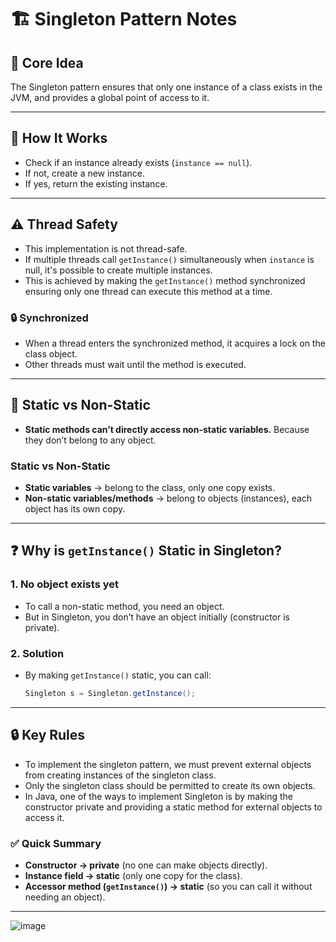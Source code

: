 # 🏗️ Singleton Pattern Notes

## 🔑 Core Idea

The Singleton pattern ensures that only one instance of a class exists in the JVM, and provides a global point of access to it.

---

## 🚦 How It Works

* Check if an instance already exists (`instance == null`).
* If not, create a new instance.
* If yes, return the existing instance.

---

## ⚠️ Thread Safety

* This implementation is not thread-safe.
* If multiple threads call `getInstance()` simultaneously when `instance` is null, it's possible to create multiple instances.
* This is achieved by making the `getInstance()` method synchronized ensuring only one thread can execute this method at a time.

### 🔒 Synchronized

* When a thread enters the synchronized method, it acquires a lock on the class object.
* Other threads must wait until the method is executed.

---

## 📌 Static vs Non-Static

* **Static methods can’t directly access non-static variables.**
  Because they don’t belong to any object.

### Static vs Non-Static

* **Static variables** → belong to the class, only one copy exists.
* **Non-static variables/methods** → belong to objects (instances), each object has its own copy.

---

## ❓ Why is `getInstance()` Static in Singleton?

### 1. No object exists yet

* To call a non-static method, you need an object.
* But in Singleton, you don’t have an object initially (constructor is private).

### 2. Solution

* By making `getInstance()` static, you can call:

  ```java
  Singleton s = Singleton.getInstance();
  ```

---

## 🔒 Key Rules

* To implement the singleton pattern, we must prevent external objects from creating instances of the singleton class.
* Only the singleton class should be permitted to create its own objects.
* In Java, one of the ways to implement Singleton is by making the constructor private and providing a static method for external objects to access it.

### ✅ Quick Summary

* **Constructor → private** (no one can make objects directly).
* **Instance field → static** (only one copy for the class).
* **Accessor method (`getInstance()`) → static** (so you can call it without needing an object).



__________

![image](https://github.com/user-attachments/assets/6e8207a1-8db8-4b35-936d-3eb7c31f5303)
